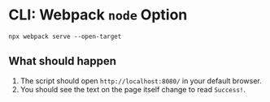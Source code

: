 # CLI: Webpack `node` Option

```shell
npx webpack serve --open-target
```

## What should happen

1. The script should open `http://localhost:8080/` in your default browser.
2. You should see the text on the page itself change to read `Success!`.
